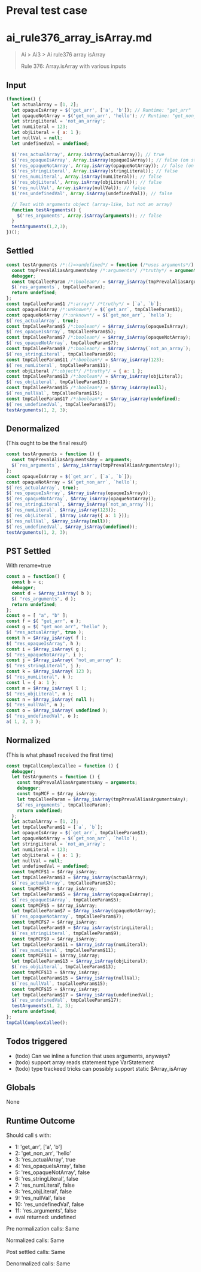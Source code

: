 # Preval test case

# ai_rule376_array_isArray.md

> Ai > Ai3 > Ai rule376 array isArray
>
> Rule 376: Array.isArray with various inputs

## Input

`````js filename=intro
(function() {
  let actualArray = [1, 2];
  let opaqueIsArray = $('get_arr', ['a', 'b']); // Runtime: "get_arr"
  let opaqueNotArray = $('get_non_arr', 'hello'); // Runtime: "get_non_arr"
  let stringLiteral = 'not_an_array';
  let numLiteral = 123;
  let objLiteral = { a: 1 };
  let nullVal = null;
  let undefinedVal = undefined;

  $('res_actualArray', Array.isArray(actualArray)); // true
  $('res_opaqueIsArray', Array.isArray(opaqueIsArray)); // false (on string "get_arr")
  $('res_opaqueNotArray', Array.isArray(opaqueNotArray)); // false (on string "get_non_arr")
  $('res_stringLiteral', Array.isArray(stringLiteral)); // false
  $('res_numLiteral', Array.isArray(numLiteral)); // false
  $('res_objLiteral', Array.isArray(objLiteral)); // false
  $('res_nullVal', Array.isArray(nullVal)); // false
  $('res_undefinedVal', Array.isArray(undefinedVal)); // false

  // Test with arguments object (array-like, but not an array)
  function testArguments() {
    $('res_arguments', Array.isArray(arguments)); // false
  }
  testArguments(1,2,3);
})();
`````


## Settled


`````js filename=intro
const testArguments /*:()=>undefined*/ = function (/*uses arguments*/) {
  const tmpPrevalAliasArgumentsAny /*:arguments*/ /*truthy*/ = arguments;
  debugger;
  const tmpCalleeParam /*:boolean*/ = $Array_isArray(tmpPrevalAliasArgumentsAny);
  $(`res_arguments`, tmpCalleeParam);
  return undefined;
};
const tmpCalleeParam$1 /*:array*/ /*truthy*/ = [`a`, `b`];
const opaqueIsArray /*:unknown*/ = $(`get_arr`, tmpCalleeParam$1);
const opaqueNotArray /*:unknown*/ = $(`get_non_arr`, `hello`);
$(`res_actualArray`, true);
const tmpCalleeParam$5 /*:boolean*/ = $Array_isArray(opaqueIsArray);
$(`res_opaqueIsArray`, tmpCalleeParam$5);
const tmpCalleeParam$7 /*:boolean*/ = $Array_isArray(opaqueNotArray);
$(`res_opaqueNotArray`, tmpCalleeParam$7);
const tmpCalleeParam$9 /*:boolean*/ = $Array_isArray(`not_an_array`);
$(`res_stringLiteral`, tmpCalleeParam$9);
const tmpCalleeParam$11 /*:boolean*/ = $Array_isArray(123);
$(`res_numLiteral`, tmpCalleeParam$11);
const objLiteral /*:object*/ /*truthy*/ = { a: 1 };
const tmpCalleeParam$13 /*:boolean*/ = $Array_isArray(objLiteral);
$(`res_objLiteral`, tmpCalleeParam$13);
const tmpCalleeParam$15 /*:boolean*/ = $Array_isArray(null);
$(`res_nullVal`, tmpCalleeParam$15);
const tmpCalleeParam$17 /*:boolean*/ = $Array_isArray(undefined);
$(`res_undefinedVal`, tmpCalleeParam$17);
testArguments(1, 2, 3);
`````


## Denormalized
(This ought to be the final result)

`````js filename=intro
const testArguments = function () {
  const tmpPrevalAliasArgumentsAny = arguments;
  $(`res_arguments`, $Array_isArray(tmpPrevalAliasArgumentsAny));
};
const opaqueIsArray = $(`get_arr`, [`a`, `b`]);
const opaqueNotArray = $(`get_non_arr`, `hello`);
$(`res_actualArray`, true);
$(`res_opaqueIsArray`, $Array_isArray(opaqueIsArray));
$(`res_opaqueNotArray`, $Array_isArray(opaqueNotArray));
$(`res_stringLiteral`, $Array_isArray(`not_an_array`));
$(`res_numLiteral`, $Array_isArray(123));
$(`res_objLiteral`, $Array_isArray({ a: 1 }));
$(`res_nullVal`, $Array_isArray(null));
$(`res_undefinedVal`, $Array_isArray(undefined));
testArguments(1, 2, 3);
`````


## PST Settled
With rename=true

`````js filename=intro
const a = function() {
  const b = c;
  debugger;
  const d = $Array_isArray( b );
  $( "res_arguments", d );
  return undefined;
};
const e = [ "a", "b" ];
const f = $( "get_arr", e );
const g = $( "get_non_arr", "hello" );
$( "res_actualArray", true );
const h = $Array_isArray( f );
$( "res_opaqueIsArray", h );
const i = $Array_isArray( g );
$( "res_opaqueNotArray", i );
const j = $Array_isArray( "not_an_array" );
$( "res_stringLiteral", j );
const k = $Array_isArray( 123 );
$( "res_numLiteral", k );
const l = { a: 1 };
const m = $Array_isArray( l );
$( "res_objLiteral", m );
const n = $Array_isArray( null );
$( "res_nullVal", n );
const o = $Array_isArray( undefined );
$( "res_undefinedVal", o );
a( 1, 2, 3 );
`````


## Normalized
(This is what phase1 received the first time)

`````js filename=intro
const tmpCallComplexCallee = function () {
  debugger;
  let testArguments = function () {
    const tmpPrevalAliasArgumentsAny = arguments;
    debugger;
    const tmpMCF = $Array_isArray;
    let tmpCalleeParam = $Array_isArray(tmpPrevalAliasArgumentsAny);
    $(`res_arguments`, tmpCalleeParam);
    return undefined;
  };
  let actualArray = [1, 2];
  let tmpCalleeParam$1 = [`a`, `b`];
  let opaqueIsArray = $(`get_arr`, tmpCalleeParam$1);
  let opaqueNotArray = $(`get_non_arr`, `hello`);
  let stringLiteral = `not_an_array`;
  let numLiteral = 123;
  let objLiteral = { a: 1 };
  let nullVal = null;
  let undefinedVal = undefined;
  const tmpMCF$1 = $Array_isArray;
  let tmpCalleeParam$3 = $Array_isArray(actualArray);
  $(`res_actualArray`, tmpCalleeParam$3);
  const tmpMCF$3 = $Array_isArray;
  let tmpCalleeParam$5 = $Array_isArray(opaqueIsArray);
  $(`res_opaqueIsArray`, tmpCalleeParam$5);
  const tmpMCF$5 = $Array_isArray;
  let tmpCalleeParam$7 = $Array_isArray(opaqueNotArray);
  $(`res_opaqueNotArray`, tmpCalleeParam$7);
  const tmpMCF$7 = $Array_isArray;
  let tmpCalleeParam$9 = $Array_isArray(stringLiteral);
  $(`res_stringLiteral`, tmpCalleeParam$9);
  const tmpMCF$9 = $Array_isArray;
  let tmpCalleeParam$11 = $Array_isArray(numLiteral);
  $(`res_numLiteral`, tmpCalleeParam$11);
  const tmpMCF$11 = $Array_isArray;
  let tmpCalleeParam$13 = $Array_isArray(objLiteral);
  $(`res_objLiteral`, tmpCalleeParam$13);
  const tmpMCF$13 = $Array_isArray;
  let tmpCalleeParam$15 = $Array_isArray(nullVal);
  $(`res_nullVal`, tmpCalleeParam$15);
  const tmpMCF$15 = $Array_isArray;
  let tmpCalleeParam$17 = $Array_isArray(undefinedVal);
  $(`res_undefinedVal`, tmpCalleeParam$17);
  testArguments(1, 2, 3);
  return undefined;
};
tmpCallComplexCallee();
`````


## Todos triggered


- (todo) Can we inline a function that uses arguments, anyways?
- (todo) support array reads statement type VarStatement
- (todo) type trackeed tricks can possibly support static $Array_isArray


## Globals


None


## Runtime Outcome


Should call `$` with:
 - 1: 'get_arr', ['a', 'b']
 - 2: 'get_non_arr', 'hello'
 - 3: 'res_actualArray', true
 - 4: 'res_opaqueIsArray', false
 - 5: 'res_opaqueNotArray', false
 - 6: 'res_stringLiteral', false
 - 7: 'res_numLiteral', false
 - 8: 'res_objLiteral', false
 - 9: 'res_nullVal', false
 - 10: 'res_undefinedVal', false
 - 11: 'res_arguments', false
 - eval returned: undefined

Pre normalization calls: Same

Normalized calls: Same

Post settled calls: Same

Denormalized calls: Same
